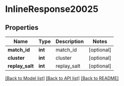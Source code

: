 # InlineResponse20025

## Properties
Name | Type | Description | Notes
------------ | ------------- | ------------- | -------------
**match_id** | **int** | match_id | [optional] 
**cluster** | **int** | cluster | [optional] 
**replay_salt** | **int** | replay_salt | [optional] 

[[Back to Model list]](../README.md#documentation-for-models) [[Back to API list]](../README.md#documentation-for-api-endpoints) [[Back to README]](../README.md)


